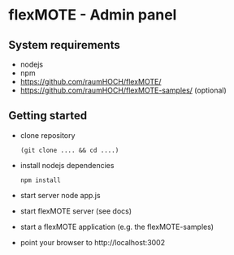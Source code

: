 # flexMOTE - Admin panel

## System requirements

- nodejs
- npm
- https://github.com/raumHOCH/flexMOTE/
- https://github.com/raumHOCH/flexMOTE-samples/ (optional)

## Getting started
- clone repository

      (git clone .... && cd ....)

- install nodejs dependencies

      npm install

- start server
      node app.js

- start flexMOTE server (see docs)
- start a flexMOTE application (e.g. the flexMOTE-samples)

- point your browser to http://localhost:3002
